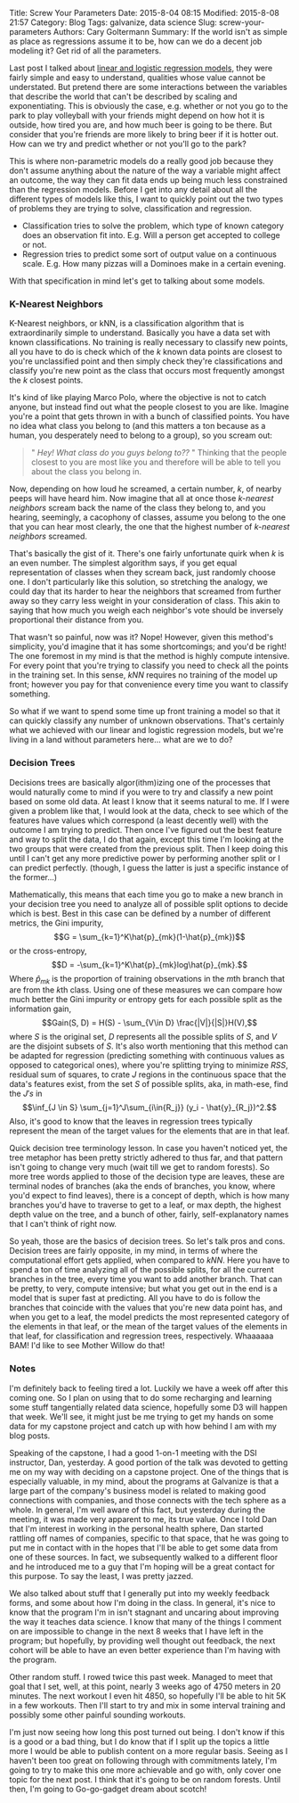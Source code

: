 Title: Screw Your Parameters
Date: 2015-8-04 08:15
Modified: 2015-8-08 21:57
Category: Blog
Tags: galvanize, data science
Slug: screw-your-parameters
Authors: Cary Goltermann
Summary: If the world isn't as simple as place as regressions assume it to be, how can we do a decent job modeling it? Get rid of all the parameters.

Last post I talked about [linear and logistic regression models](|filename|./regressing_to_regressions.md), they were fairly simple and easy to understand, qualities whose value cannot be understated. But pretend there are some interactions between the variables that describe the world that can't be described by scaling and exponentiating. This is obviously the case, e.g. whether or not you go to the park to play volleyball with your friends might depend on how hot it is outside, how tired you are, and how much beer is going to be there. But consider that you're friends are more likely to bring beer if it is hotter out. How can we try and predict whether or not you'll go to the park?

This is where non-parametric models do a really good job because they don't assume anything about the nature of the way a variable might affect an outcome, the way they can fit data ends up being much less constrained than the regression models. Before I get into any detail about all the different types of models like this, I want to quickly point out the two types of problems they are trying to solve, classification and regression.

- Classification tries to solve the problem, which type of known category does an observation fit into. E.g. Will a person get accepted to college or not.
- Regression tries to predict some sort of output value on a continuous scale. E.g. How many pizzas will a Dominoes make in a certain evening.

With that specification in mind let's get to talking about some models.

### K-Nearest Neighbors
K-Nearest neighbors, or kNN, is a classification algorithm that is extraordinarily simple to understand. Basically you have a data set with known classifications. No training is really necessary to classify new points, all you have to do is check which of the $k$ known data points are closest to you're unclassified point and then simply check they're classifications and classify you're new point as the class that occurs most frequently amongst the $k$ closest points.

It's kind of like playing Marco Polo, where the objective is not to catch anyone, but instead find out what the people closest to you are like. Imagine you're a point that gets thrown in with a bunch of classified points. You have no idea what class you belong to (and this matters a ton because as a human, you desperately need to belong to a group), so you scream out:

>" _Hey! What class do you guys belong to??_ " Thinking that the people closest to you are most like you and therefore will be able to tell you about the class you belong in.

 Now, depending on how loud he screamed, a certain number, $k$, of nearby peeps will have heard him. Now imagine that all at once those $\textit{k-nearest neighbors}$ scream back the name of the class they belong to, and you hearing, seemingly, a cacophony of classes, assume you belong to the one that you can hear most clearly, the one that the highest number of $\textit{k-nearest neighbors}$ screamed.

That's basically the gist of it. There's one fairly unfortunate quirk when $k$ is an even number. The simplest algorithm says, if you get equal representation of classes when they scream back, just randomly choose one. I don't particularly like this solution, so stretching the analogy, we could day that its harder to hear the neighbors that screamed from further away so they carry less weight in your consideration of class. This akin to saying that how much you weigh each neighbor's vote should be inversely proportional their distance from you.

That wasn't so painful, now was it? Nope! However, given this method's simplicity, you'd imagine that it has some shortcomings; and you'd be right! The one foremost in my mind is that the method is highly compute intensive. For every point that you're trying to classify you need to check all the points in the training set. In this sense, $kNN$ requires no training of the model up front; however you pay for that convenience every time you want to classify something.

So what if we want to spend some time up front training a model so that it can quickly classify any number of unknown observations. That's certainly what we achieved with our linear and logistic regression models, but we're living in a land without parameters here... what are we to do?

### Decision Trees
Decisions trees are basically algor(ithm)izing one of the processes that would naturally come to mind if you were to try and classify a new point based on some old data. At least I know that it seems natural to me. If I were given a problem like that, I would look at the data, check to see which of the features have values which correspond (a least decently well) with the outcome I am trying to predict. Then once I've figured out the best feature and way to split the data, I do that again, except this time I'm looking at the two groups that were created from the previous split. Then I keep doing this until I can't get any more predictive power by performing another split or I can predict perfectly. (though, I guess the latter is just a specific instance of the former...)

Mathematically, this means that each time you go to make a new branch in your decision tree you need to analyze all of possible split options to decide which is best. Best in this case can be defined by  a number of different metrics, the Gini impurity, $$G = \sum_{k=1}^K\hat{p}_{mk}(1-\hat{p}_{mk})$$ or the cross-entropy, $$D = -\sum_{k=1}^K\hat{p}_{mk}log\hat{p}_{mk}.$$ Where $\hat{p}_{mk}$ is the proportion of training observations in the *m*th branch that are from the *k*th class. Using one of these measures we can compare how much better the Gini impurity or entropy gets for each possible split as the information gain, $$Gain(S, D) = H(S) - \sum_{V\in D} \frac{|V|}{|S|}H(V),$$ where $S$ is the original set, $D$ represents all the possible splits of $S$, and $V$ are the disjoint subsets of $S$. It's also worth mentioning that this method can be adapted for regression (predicting something with continuous values as opposed to categorical ones), where you're splitting trying to minimize $RSS$, residual sum of squares, to crate $J$ regions in the continuous space that the data's features exist, from the set $S$ of possible splits, aka, in math-ese, find the $J's$ in $$\inf_{J \in S} \sum_{j=1}^J\sum_{i\in{R_j}} (y_i - \hat{y}_{R_j})^2.$$ Also, it's good to know that the leaves in regression trees typically represent the mean of the target values for the elements that are in that leaf.

Quick decision tree terminology lesson. In case you haven't noticed yet, the tree metaphor has been pretty strictly adhered to thus far, and that pattern isn't going to change very much (wait till we get to random forests). So more tree words applied to those of the decision type are leaves, these are terminal nodes of branches (aka the ends of branches, you know, where you'd expect to find leaves), there is a concept of depth, which is how many branches you'd have to traverse to get to a leaf, or max depth, the highest depth value on the tree, and a bunch of other, fairly, self-explanatory names that I can't think of right now.

So yeah, those are the basics of decision trees. So let's talk pros and cons. Decision trees are fairly opposite, in my mind, in terms of where the computational effort gets applied, when compared to $kNN$. Here you have to spend a ton of time analyzing all of the possible splits, for all the current branches in the tree, every time you want to add another branch. That can be pretty, to very, compute intensive; but what you get out in the end is a model that is super fast at predicting. All you have to do is follow the branches that coincide with the values that you're new data point has, and when you get to a leaf, the model predicts the most represented category of the elements in that leaf, or the mean of the target values of the elements in that leaf, for classification and regression trees, respectively. Whaaaaaa BAM! I'd like to see Mother Willow do that!

### Notes
I'm definitely back to feeling tired a lot. Luckily we have a week off after this coming one. So I plan on using that to do some recharging and learning some stuff tangentially related data science, hopefully some D3 will happen that week. We'll see, it might just be me trying to get my hands on some data for my capstone project and catch up with how behind I am with my blog posts.

Speaking of the capstone, I had a good 1-on-1 meeting with the DSI instructor, Dan, yesterday. A good portion of the talk was devoted to getting me on my way with deciding on a capstone project. One of the things that is especially valuable, in my mind, about the programs at Galvanize is that a large part of the company's business model is related to making good connections with companies, and those connects with the tech sphere as a whole. In general, I'm well aware of this fact, but yesterday during the meeting, it was made very apparent to me, its true value. Once I told Dan that I'm interest in working in the personal health sphere, Dan started rattling off names of companies, specific to that space, that he was going to put me in contact with in the hopes that I'll be able to get some data from one of these sources. In fact, we subsequently walked to a different floor and he introduced me to a guy that I'm hoping will be a great contact for this purpose. To say the least, I was pretty jazzed.

We also talked about stuff that I generally put into my weekly feedback forms, and some about how I'm doing in the class. In general, it's nice to know that the program I'm in isn't stagnant and uncaring about improving the way it teaches data science. I know that many of the things I comment on are impossible to change in the next 8 weeks that I have left in the program; but hopefully, by providing well thought out feedback, the next cohort will be able to have an even better experience than I'm having with the program.

Other random stuff. I rowed twice this past week. Managed to meet that goal that I set, well, at this point, nearly 3 weeks ago of 4750 meters in 20 minutes. The next workout I even hit 4850, so hopefully I'll be able to hit 5K in a few workouts. Then I'll start to try and mix in some interval training and possibly some other painful sounding workouts.

I'm just now seeing how long this post turned out being. I don't know if this is a good or a bad thing, but I do know that if I split up the topics a little more I would be able to publish content on a more regular basis. Seeing as I haven't been too great on following through with commitments lately, I'm going to try to make this one more achievable and go with, only cover one topic for the next post. I think that it's going to be on random forests. Until then, I'm going to Go-go-gadget dream about scotch!
